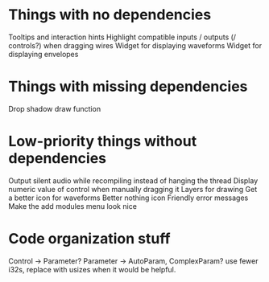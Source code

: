 # Things with no dependencies
Tooltips and interaction hints
Highlight compatible inputs / outputs (/ controls?) when dragging wires
Widget for displaying waveforms
Widget for displaying envelopes

# Things with missing dependencies
Drop shadow draw function

# Low-priority things without dependencies
Output silent audio while recompiling instead of hanging the thread
Display numeric value of control when manually dragging it
Layers for drawing
Get a better icon for waveforms
Better nothing icon
Friendly error messages
Make the add modules menu look nice

# Code organization stuff
Control -> Parameter?
Parameter -> AutoParam, ComplexParam?
use fewer i32s, replace with usizes when it would be helpful.
